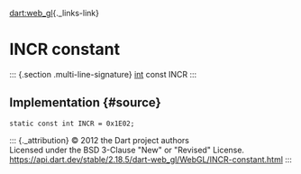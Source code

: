 [dart:web\_gl](../../dart-web_gl/dart-web_gl-library){._links-link}

INCR constant
=============

::: {.section .multi-line-signature}
[int](../../dart-core/int-class) const INCR
:::

Implementation {#source}
--------------

``` {.language-dart data-language="dart"}
static const int INCR = 0x1E02;
```

::: {._attribution}
© 2012 the Dart project authors\
Licensed under the BSD 3-Clause \"New\" or \"Revised\" License.\
<https://api.dart.dev/stable/2.18.5/dart-web_gl/WebGL/INCR-constant.html>
:::
